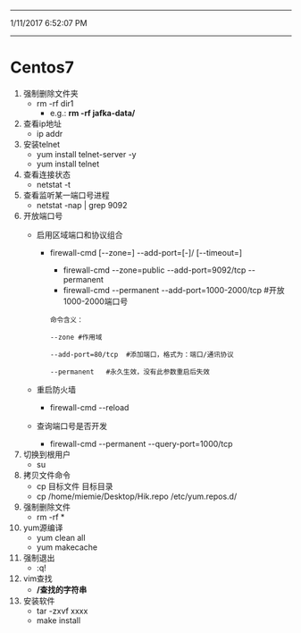 
----------
1/11/2017 6:52:07 PM 

----------
# Centos7 #
1. 强制删除文件夹
	- rm -rf dir1
		- e.g.: **rm -rf jafka-data/**
2. 查看ip地址
	- ip addr
3. 安装telnet
	- yum install telnet-server -y  
	- yum install telnet
4. 查看连接状态
	- netstat -t
5. 查看监听某一端口号进程 
	- netstat -nap | grep 9092
6. 开放端口号
	- 启用区域端口和协议组合
		- firewall-cmd [--zone=<zone>] --add-port=<port>[-<port>]/<protocol> [--timeout=<seconds>]
			- firewall-cmd --zone=public --add-port=9092/tcp --permanent 
			- firewall-cmd --permanent --add-port=1000-2000/tcp #开放1000-2000端口号
			```
			命令含义：
			 
			--zone #作用域
			 
			--add-port=80/tcp  #添加端口，格式为：端口/通讯协议
			 
			--permanent   #永久生效，没有此参数重启后失效
			```

	- 重启防火墙
		- firewall-cmd --reload
	- 查询端口号是否开发
		- firewall-cmd --permanent --query-port=1000/tcp
8. 切换到根用户
	- su   
9. 拷贝文件命令
	- cp 目标文件 目标目录
	- cp /home/miemie/Desktop/Hik.repo /etc/yum.repos.d/  
10. 强制删除文件
	- rm -rf *
11. yum源编译
	- yum clean all
	- yum makecache    
12. 强制退出
	- :q!  
13. vim查找
	- **/查找的字符串**  
14. 安装软件
	- tar -zxvf xxxx
	- make install 